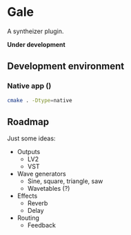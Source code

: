 # Gale

A syntheizer plugin.

__Under development__


## Development environment

### Native app ()

```bash
cmake . -Dtype=native
```

## Roadmap

Just some ideas:

- Outputs
  - LV2
  - VST
- Wave generators
  - Sine, square, triangle, saw
  - Wavetables (?)
- Effects
  - Reverb
  - Delay
- Routing
  - Feedback
